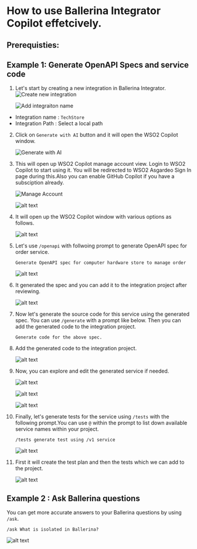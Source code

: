 # How to use Ballerina Integrator Copilot effetcively.

## Prerequisties:


## Example 1: Generate OpenAPI Specs and service code

1. Let's start by creating a new integration in Ballerina Integrator. 
    ![Create new integration](./images/Create-new-integration.png)

    ![Add integraiton name](./images/Add-integration-name.png)

- Integration name : `TechStore`
- Integration Path : Select a local path

2. Click on `Generate with AI` button and it will open the WSO2 Copilot window. 

    ![Generate with AI](./images/Generate-with-AI.png)


3. This will open up WSO2 Copilot manage account view. Login to WSO2 Copilot to start using it. You will be redirected to WSO2 Asgardeo Sign In page during this.Also you can enable GitHub Copilot if you have a subsciption already. 

    ![Manage Account](./images/Manage-accounts.png)


    ![alt text](./images/Asgardeo-sign-in.png)

4. It will open up the WSO2 Copilot window with various options as follows. 

    ![alt text](./images/Copilot-options.png)

5. Let's use `/openapi` with follwoing prompt to generate OpenAPI spec for order service.

    ```
    Generate OpenAPI spec for computer hardware store to manage order
    ```

    ![alt text](./images/Generate-OpenAPI-spec.png)

6. It generated the spec and you can add it to the integration project after reviewing.

    ![alt text](./images/Generated-OpenAPI-spec.png)

7. Now let's generate the source code for this service using the generated spec. You can use `/generate` with a prompt like below. Then you can add the generated code to the integration project. 

    ```
    Generate code for the above spec.
    ```

8. Add the generated code to the integration project. 

    ![alt text](./images/Add-generated-code.png)

9. Now, you can explore and edit the generated service if needed. 

    ![alt text](./images/Generated-artifacts-overview.png)

    ![alt text](./images/Generated-types.png)

    ![alt text](./images/Generated-resource-function-flow.png)

10. Finally, let's generate tests for the service using `/tests` with the following prompt.You can use `@` within the prompt to list down available service names within your project. 

    ```
    /tests generate test using /v1 service 
    ```
    ![alt text](./images/Generate-tests.png)

11. First it will create the test plan and then the tests which we can add to the project. 


    ![alt text](./images/Generated-tests.png)

## Example 2 : Ask Ballerina questions 

You can  get more accurate answers to your Ballerina questions by using `/ask`. 

```
/ask What is isolated in Ballerina?
```

![alt text](./images/Ask-questions.png)